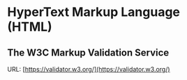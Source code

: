 # HyperText Markup Language (HTML)

## The W3C Markup Validation Service

URL: [https://validator.w3.org/](https://validator.w3.org/)
